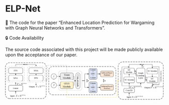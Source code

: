 # ELP-Net
📄 The code for the paper “Enhanced Location Prediction for Wargaming with Graph Neural Networks and Transformers”.

🔒 Code Availability

The source code associated with this project will be made publicly available upon the acceptance of our paper.


![ELP-Net](./ELP-Net.jpg)


